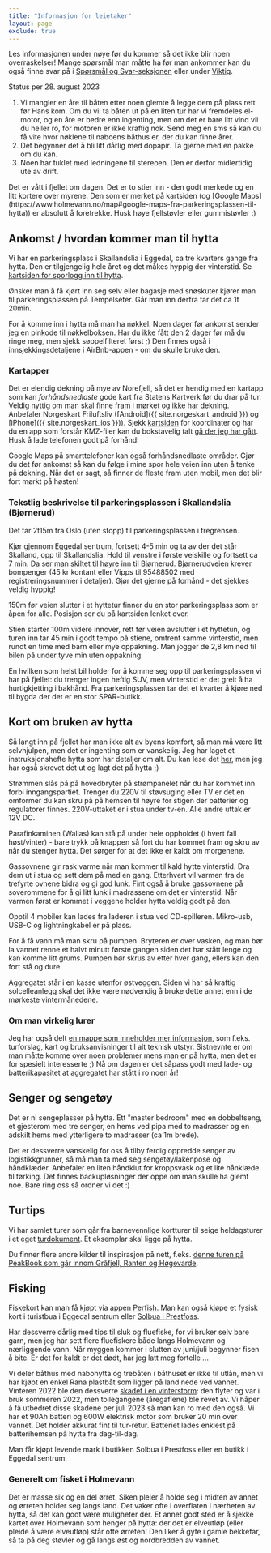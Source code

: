 ```yaml
---
title: "Informasjon for leietaker"
layout: page
exclude: true
---
```


Les informasjonen under nøye før du kommer så det ikke blir noen overraskelser!
Mange spørsmål man måtte ha før man ankommer kan du også finne svar på i [Spørsmål og Svar-seksjonen](/faq) eller under [Viktig](/important).

<div class="alert alert-warning">
Status per 28. august 2023 
<ol>
<li>Vi mangler en åre til båten etter noen glemte å legge dem på plass rett før Hans kom. Om du vil ta båten ut på en liten tur har vi fremdeles el-motor, og en åre er bedre enn ingenting, men om det er bare litt vind vil du heller ro, for motoren er ikke kraftig nok. Send meg en sms så kan du få vite hvor nøklene til naboens båthus er, der du kan finne årer.</li>
<li>Det begynner det å bli litt dårlig med dopapir. Ta gjerne med en pakke om du kan.</li>
<li>Noen har tuklet med ledningene til stereoen. Den er derfor midlertidig ute av drift.</li>
</ol>
</div>

<div class="alert alert-primary">
Det er vått i fjellet om dagen. Det er to stier inn - den godt merkede og en litt kortere over myrene.
Den som er merket på kartsiden (og [Google Maps](https://www.holmevann.no/map#google-maps-fra-parkeringsplassen-til-hytta))
er absolutt å foretrekke. Husk høye fjellstøvler eller gummistøvler :)
</div>

<div id="toc-insert"></div>

## Ankomst / hvordan kommer man til hytta

Vi har en parkeringsplass i Skallandslia i Eggedal, ca tre kvarters gange fra hytta. Den er tilgjengelig hele året og det måkes hyppig der vinterstid. Se [kartsiden for sporlogg inn til hytta](/map.html#google-maps-fra-parkeringsplassen-til-hytta).

Ønsker man å få kjørt inn seg selv eller bagasje med snøskuter kjører man til parkeringsplassen på Tempelseter. Går man inn derfra tar det ca 1t 20min.

For å komme inn i hytta må man ha nøkkel. Noen dager før ankomst sender jeg en pinkode til nøkkelboksen. Har du ikke fått den 2 dager før må du ringe meg, men sjekk søppelfilteret først ;) Den finnes også i innsjekkingsdetaljene i AirBnb-appen - om du skulle bruke den.

### Kartapper

Det er elendig dekning på mye av Norefjell, så det er hendig med en kartapp som kan _forhåndsnedlaste_ gode kart fra Statens Kartverk før du drar på tur. Veldig nyttig om man skal finne fram i mørket og ikke har dekning. Anbefaler Norgeskart Friluftsliv ([Android]({{ site.norgeskart_android }}) og [iPhone]({{ site.norgeskart_ios }})). Sjekk [kartsiden](/kart.html) for koordinater og har du en app som forstår KMZ-filer kan du bokstavelig talt [gå der jeg har gått][kmz]. Husk å lade telefonen godt på forhånd!

Google Maps på smarttelefoner kan også forhåndsnedlaste områder. Gjør du det før ankomst så kan du følge i mine spor hele veien inn uten å tenke på dekning. Når det er sagt, så finner de fleste fram uten mobil, men det blir fort mørkt på høsten!

### Tekstlig beskrivelse til parkeringsplassen i Skallandslia (Bjørnerud)

Det tar 2t15m fra Oslo (uten stopp) til parkeringsplassen i tregrensen.

Kjør gjennom Eggedal sentrum, fortsett 4-5 min og ta av der det står Skalland, opp til Skallandslia. Hold til venstre i første veiskille og fortsett ca 7 min. Da ser man skiltet til høyre inn til Bjørnerud. Bjørnerudveien krever bompenger (45 kr kontant eller Vipps til 95488502 med registreringsnummer i detaljer). Gjør det gjerne på forhånd - det sjekkes veldig hyppig!

150m før veien slutter i et hyttetur finner du en stor parkeringsplass som er åpen for alle. Posisjon ser du på kartsiden lenket over.

Stien starter 100m videre innover, rett før veien avslutter i et hyttetun, og turen inn tar 45 min i godt tempo på stiene, omtrent samme vinterstid, men rundt en time med barn eller mye oppakning. Man jogger de 2,8 km ned til bilen på under tyve min uten oppakning.

En hvilken som helst bil holder for å komme seg opp til parkeringsplassen vi har på fjellet: du trenger ingen heftig SUV, men vinterstid er det greit å ha hurtigkjetting i bakhånd. Fra parkeringsplassen tar det et kvarter å kjøre ned til bygda der det er en stor SPAR-butikk.

## Kort om bruken av hytta

Så langt inn på fjellet har man ikke alt av byens komfort, så man må være litt selvhjulpen, men det er ingenting som er vanskelig. Jeg har laget et instruksjonshefte hytta som har detaljer om alt. Du kan lese det [her](https://docs.google.com/document/d/1NpuBRGMA6w90_756cMcHjl3q-KFJMSvRIDl7vA4wqi8/export?format=pdf), men jeg har også skrevet det ut og lagt det på hytta ;)

Strømmen slås på på hovedbryter på strømpanelet når du har kommet inn forbi inngangspartiet. Trenger du 220V til støvsuging eller TV er det en omformer du kan skru på på hemsen til høyre for stigen der batterier og regulatorer finnes. 220V-uttaket er i stua under tv-en. Alle andre uttak er 12V DC.

Parafinkaminen (Wallas) kan stå på under hele oppholdet (i hvert fall høst/vinter) - bare trykk på knappen så fort du har kommet fram og skru av når du stenger hytta. Det sørger for at det ikke er kaldt om morgenene.

Gassovnene gir rask varme når man kommer til kald hytte vinterstid. Dra dem ut i stua og sett dem på med en gang. Etterhvert vil varmen fra de trefyrte ovnene bidra og gi god lunk. Fint også å bruke gassovnene på soverommene for å gi litt lunk i madrassene om det er vinterstid. Når varmen først er kommet i veggene holder hytta veldig godt på den.

Opptil 4 mobiler kan lades fra laderen i stua ved CD-spilleren. Mikro-usb, USB-C og lightningkabel er på plass.

For å få vann må man skru på pumpen. Bryteren er over vasken, og man bør la vannet renne et halvt minutt første gangen siden det har stått lenge og kan komme litt grums. Pumpen bør skrus av etter hver gang, ellers kan den fort stå og dure.

Aggregatet står i en kasse utenfor østveggen. Siden vi har så kraftig solcelleanlegg skal det ikke være nødvendig å bruke dette annet enn i de mørkeste vintermånedene.

### Om man virkelig lurer

Jeg har også delt [en mappe som inneholder mer informasjon][delt-mappe], som f.eks. turforslag, kart og bruksanvisninger til alt teknisk utstyr. Sistnevnte er om man måtte komme over noen problemer mens man er på hytta, men det er for spesielt interesserte ;) Nå om dagen er det såpass godt med lade- og batterikapasitet at aggregatet har stått i ro noen år!

## Senger og sengetøy

Det er ni sengeplasser på hytta. Ett "master bedroom" med en dobbeltseng, et gjesterom med tre senger, en hems ved pipa med to madrasser og en adskilt hems med ytterligere to madrasser (ca 1m brede).

Det er dessverre vanskelig for oss å tilby ferdig oppredde senger av logistikkgrunner, så må man ta med seg sengetøy/lakenpose og håndklæder. Anbefaler en liten håndklut for kroppsvask og et lite hånklæde til tørking. Det finnes backupløsninger der oppe om man skulle ha glemt noe. Bare ring oss så ordner vi det :)

## Turtips

Vi har samlet turer som går fra barnevennlige kortturer til seige heldagsturer i et eget [turdokument](https://docs.google.com/document/d/1KWRSm9DqvJWtyorWKoDkPmatba03AcEHewSEBcQ9AX0/edit?usp=sharing). Et eksemplar skal ligge på hytta.

Du finner flere andre kilder til inspirasjon på nett, f.eks. [denne turen på PeakBook som går innom Gråfjell, Ranten og Høgevarde](https://peakbook.org/no/tour/103240/Vandring+p%C3%A5+Norefjells+tak+-+Gr%C3%A5fjell%2C+H%C3%B8gevarde+....html).

## Fisking

Fiskekort kan man få kjøpt via appen [Perfish](https://www.perfish.no). Man kan også kjøpe et fysisk kort i turistbua i Eggedal sentrum eller [Solbua i Prestfoss](https://solbua.no).

Har dessverre dårlig med tips til sluk og fluefiske, for vi bruker selv bare garn, men jeg har sett flere fluefiskere både langs Holmevann og nærliggende vann. Når myggen kommer i slutten av juni/juli begynner fisen å bite. Er det for kaldt er det dødt, har jeg latt meg fortelle ...

Vi deler båthus med nabohytta og trebåten i båthuset er ikke til utlån, men vi har kjøpt en enkel Rana plastbåt som ligger på land nede ved vannet. Vinteren 2022 ble den dessverre [skadet i en vinterstorm](/2022/08/08/etter-stormen.html): den flyter og var i bruk sommeren 2022, men tollegangene (åregaflene) ble revet av. Vi håper å få utbedret disse skadene per juli 2023 så man kan ro med den også. Vi har et 90Ah batteri og 600W elektrisk motor som bruker 20 min over vannet. Det holder akkurat fint til tur-retur. Batteriet lades enklest på batterihemsen på hytta fra dag-til-dag.

Man får kjøpt levende mark i butikken Solbua i Prestfoss eller en butikk i Eggedal sentrum.

### Generelt om fisket i Holmevann

Det er masse sik og en del ørret. Siken pleier å holde seg i midten av annet og ørreten holder seg langs land. Det vaker ofte i overflaten i nærheten av hytta, så det kan godt være muligheter der. Et annet godt sted er å sjekke kartet over Holmevann som henger på hytta: der det er elveutløp (eller pleide å være elveutløp) står ofte ørreten! Den liker å gyte i gamle bekkefar, så ta på deg støvler og gå langs øst og nordbredden av vannet.

[delt-mappe]: https://drive.google.com/drive/folders/0BxoftKRQ6vR7bkc0U0JIdHdlejg?resourcekey=0-qfLfvTomKY4Qg2sojQEKwg&usp=sharing
[kmz]: https://www.holmevann.no/map#kmzkml-filer-for-kart-apper
